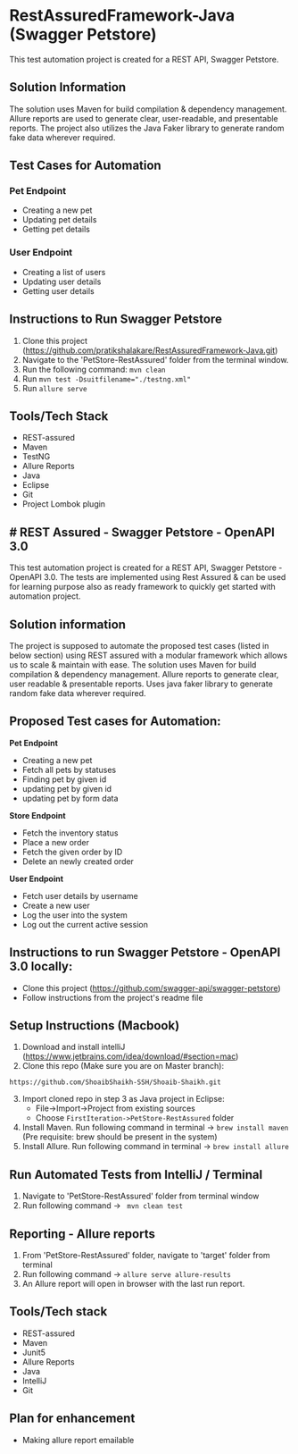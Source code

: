 # RestAssuredFramework-Java (Swagger Petstore)

This test automation project is created for a REST API, Swagger Petstore.

## Solution Information
The solution uses Maven for build compilation & dependency management. Allure reports are used to generate clear, user-readable, and presentable reports. The project also utilizes the Java Faker library to generate random fake data wherever required.

## Test Cases for Automation

### Pet Endpoint
- Creating a new pet
- Updating pet details
- Getting pet details

### User Endpoint
- Creating a list of users
- Updating user details
- Getting user details

## Instructions to Run Swagger Petstore

1. Clone this project (https://github.com/pratikshalakare/RestAssuredFramework-Java.git)
2. Navigate to the 'PetStore-RestAssured' folder from the terminal window.
3. Run the following command: `mvn clean`
4. Run `mvn test -Dsuitfilename="./testng.xml"`
5. Run `allure serve`

## Tools/Tech Stack
- REST-assured
- Maven
- TestNG
- Allure Reports
- Java
- Eclipse
- Git
- Project Lombok plugin

## # REST Assured - Swagger Petstore - OpenAPI 3.0

This test automation project is created for a REST API, Swagger Petstore - OpenAPI 3.0. The tests are implemented using Rest Assured & can be used for learning purpose also as ready framework to quickly get started with automation project.
	
Solution information
----------------------
The project is supposed to automate the proposed test cases (listed in below section) using REST assured with a modular framework which allows us to scale & maintain with ease.
The solution uses Maven for build compilation & dependency management. Allure reports to generate clear, user readable & presentable reports. Uses java faker library to generate random fake data wherever required.
	
Proposed Test cases for Automation:
----------------------
**Pet Endpoint**
- Creating a new pet
- Fetch all pets by statuses
- Finding pet by given id
- updating pet by given id
- updating pet by form data

**Store Endpoint**
- Fetch the inventory status
- Place a new order
- Fetch the given order by ID
- Delete an newly created order

**User Endpoint**
- Fetch user details by username
- Create a new user
- Log the user into the system
- Log out the current active session	
	
Instructions to run Swagger Petstore - OpenAPI 3.0 locally:
----------------------
- Clone this project (https://github.com/swagger-api/swagger-petstore)
- Follow instructions from the project's readme file

Setup Instructions (Macbook)
----------------------

1. Download and install intelliJ (https://www.jetbrains.com/idea/download/#section=mac)
2. Clone this repo (Make sure you are on Master branch):
```
https://github.com/ShoaibShaikh-SSH/Shoaib-Shaikh.git
```
3. Import cloned repo in step 3 as Java project in Eclipse:
	- File->Import->Project from existing sources 
	- Choose `FirstIteration->PetStore-RestAssured` folder
4. Install Maven. Run following command in terminal -> ```brew install maven``` (Pre requisite: brew should be present in the system)
5. Install Allure. Run following command in terminal -> ```brew install allure```
	
Run Automated Tests from IntelliJ / Terminal
----------------------
1. Navigate to 'PetStore-RestAssured' folder from terminal window
2. Run following command -> ``` mvn clean test```

Reporting - Allure reports
----------------------
1. From 'PetStore-RestAssured' folder, navigate to 'target' folder from terminal
2. Run following command -> ```allure serve allure-results```
3. An Allure report will open in browser with the last run report.

Tools/Tech stack
----------------------
- REST-assured
- Maven
- Junit5
- Allure Reports
- Java
- IntelliJ
- Git

Plan for enhancement
----------------------
- Making allure report emailable
